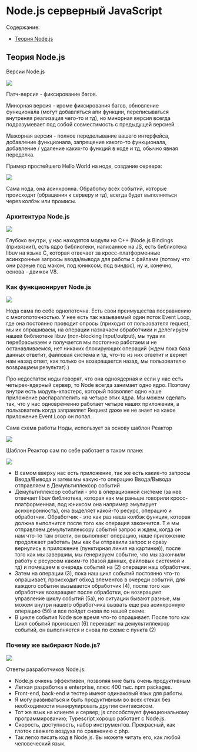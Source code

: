 # Node.js серверный JavaScript

Содержание:

* [Теория Node.js](#NodeTheory)

## Теория Node.js <a name="NodeTheory"></a>

Версии Node.js

![](./pics/node_1.png)

Патч-версия - фиксирование багов.

Минорная версия - кроме фиксирования багов, обновление функционала (могут добавляться апи функции, переписываться внутреняя
реализация чего-то и тд), но минорная версия всегда подразумевает под собой совместимость с предыдущей версией.

Мажорная версия - полное переделывание вашего интерфейса, добавление функционала, запрещение какого-то функционала, 
добавление / удаление каких-то функций в коде и тд, обычно явная переделка.

Пример простейшего Hello World на ноде, создание сервера:

![](./pics/node_2.png)

Сама нода, она асинхронна. Обработку всех событий, которые происходят (обращения к серверу и тд), всегда будет выполняться
через колбэк или промисы. 

### Архитектура Node.js
![](./pics/node_3.png)

Глубоко внутри, у нас находятся модули на C++ (Node.js Bindings (привязки)), есть ядро библиотеки, написанное на JS,
есть библиотека libuv на языке С, которая отвечает за кросс-платформенные асинхронные запросы ввода/вывода для работы с 
файлами (потому что они разные под маком, под юниксом, под виндос), ну и, конечно, основа - движок V8. 

### Как функционирует Node.js

![](./pics/node_4.png)

Нода сама по себе однопоточна. Есть свои преимущества посравнению с многопоточностью. У нее есть так называемый один поток
Event Loop, где она постоянно проводит опросы (приходит от пользователя request, мы их опрашиваем, на операции назначаем
обработчики и делегируем нашей библиотеке libuv (non-blocking Input/output), мы туда их перебрасываем и получается мы постоянно
работаем и не останавливаемся, нет никаких блокирующих операций (ждем пока база данных ответит, файловая система и тд, что-то из
них ответит и вернет нам назад ответ, как только он возвращается назад, мы пользователю возвращаем результат).)
 
Про недостаток ноды говорят, что она одноядерная и если у нас есть четырех-ядерный сервер, то Node всегда занимает одно ядро.
Поэтому внутри есть модуль-кластерс, который позволяет одно наше приложение распараллелить на четыре этих ядра. Мы можем
сделать так, что у нас одновременно работает четыре наших приложения, а пользователь когда заправляет Request даже не
не знает на какое приложение Event Loop он попал.   

Сама схема работы Ноды, использует за основу шаблон Реактор

![](./pics/node_5.png)

Шаблон Реактор сам по себе работает в таком плане: 

![](./pics/node_6.png)

* В самом вверху нас есть приложение, так же есть какие-то запросы Ввода/Вывода и затем мы какую-то операцию Ввода/Вывода
отправляем в Демультиплексор событий
* Демультиплексор событий - это в операционной системе (за нее отвечает libuv библиотека, которая как мы раньше говорили
кросс-платформенная, под юниксом она например эмулирует асихонронность), она выделяет какой-то ресурс, операцию и обработчик.
Обработчик - это как раз наша колбэк функция, которая должна выполнится после того как операция закончится. Т.е
мы отправляем демультиплексору событий запрос и ждем, когда он нам что-то там ответи, он  выполняет операцию, наше приложение
продолжает работать (мы как бы отправили запрос и сразу вернулись в приложение (пунктирная линия на картинке)), после того
как мы завершим, мы генерируем событие, что мы закончили работу с ресурсом каким-то (базой данных, файловых системой и тд)
и помещаем в очередь событий на (2) операции наш обработчик. 
* Затем на операции (3), пока наш цикл событий постоянно что-то опрашивает, происходит обход элементов в очереди событий, для
каждого события вызывается обработчик (4), после того как обработчик возвращает после обработки, он возвращает управление
циклу событий (5а), но ситуации бывают разные, мы можем внутри нашего обработчика вызвать еще раз асинхронную операцию (5б)
и все пойдет снова по нашей схеме.
* В цикле события Node все время что-то опрашивает. После того как Цикл событий произошел (6) переходит на демультиплексор
событий, он выполняется и снова по схеме с пункта (2)

### Почему же выбирают Node.js?

![](./pics/node_7.png)

Ответы разработчиков Node.js:

* Node.js очкень эффективен, позволяя мне быть очень продуктивным
* Легкая разработка в enterprise, плюс 400 тыс. npm packages.
* Front-end, back-end и тестер имеют одинаковый язык для работы.
* Я могу развиваться и быть продуктивным во всех стеках без необходимости манирулировать другим снитаксисом.
* Тот же язык на клиенте и сервер; js способствует функциональному программированию; Typescript хорошо работает с Node.js.
* Скорость, доступность, набор инструментов. Прекрасный, как глоток свежего воздуха по сравнению с php.
* Так легко писать код в Node.js. Вы можете читать его, как любой человеческий язык.




